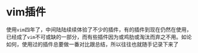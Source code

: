 # vim插件

使用`vim`四年了，中间陆陆续续体验了不少的插件，有的插件到现在仍然在使用，已经成了`vim`不可或缺的一部分，而有些插件因为或鸡肋或淘汰而弃之不用。如论如何，使用过的插件总要做一番对比跟总结，所以往往也就随手记录下来了
